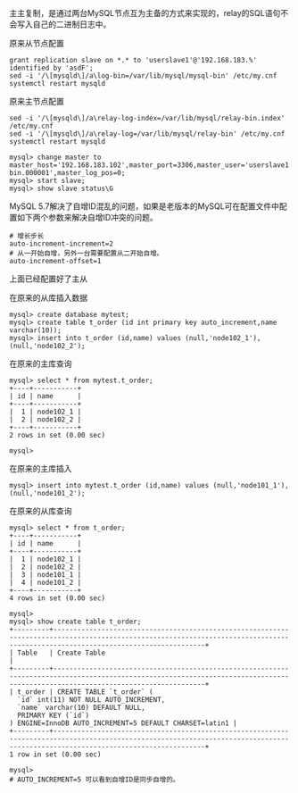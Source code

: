 主主复制，是通过两台MySQL节点互为主备的方式来实现的，relay的SQL语句不会写入自己的二进制日志中。

原来从节点配置

```
grant replication slave on *.* to 'userslave1'@'192.168.183.%' identified by 'asdF';
sed -i '/\[mysqld\]/a\log-bin=/var/lib/mysql/mysql-bin' /etc/my.cnf
systemctl restart mysqld
```

原来主节点配置

```
sed -i '/\[mysqld\]/a\relay-log-index=/var/lib/mysql/relay-bin.index' /etc/my.cnf
sed -i '/\[mysqld\]/a\relay-log=/var/lib/mysql/relay-bin' /etc/my.cnf
systemctl restart mysqld

mysql> change master to master_host='192.168.183.102',master_port=3306,master_user='userslave1',master_password='asdF',master_log_file='mysql-bin.000001',master_log_pos=0;
mysql> start slave;
mysql> show slave status\G
```

MySQL 5.7解决了自增ID混乱的问题，如果是老版本的MySQL可在配置文件中配置如下两个参数来解决自增ID冲突的问题。

```
# 增长步长
auto-increment-increment=2
# 从一开始自增，另外一台需要配置从二开始自增。
auto-increment-offset=1
```

上面已经配置好了主从

在原来的从库插入数据

```
mysql> create database mytest;
mysql> create table t_order (id int primary key auto_increment,name varchar(10));
mysql> insert into t_order (id,name) values (null,'node102_1'),(null,'node102_2');
```

在原来的主库查询

```
mysql> select * from mytest.t_order;
+----+-----------+
| id | name      |
+----+-----------+
|  1 | node102_1 |
|  2 | node102_2 |
+----+-----------+
2 rows in set (0.00 sec)

mysql>
```

在原来的主库插入

```
mysql> insert into mytest.t_order (id,name) values (null,'node101_1'),(null,'node101_2');
```

在原来的从库查询

    mysql> select * from t_order;
    +----+-----------+
    | id | name      |
    +----+-----------+
    |  1 | node102_1 |
    |  2 | node102_2 |
    |  3 | node101_1 |
    |  4 | node101_2 |
    +----+-----------+
    4 rows in set (0.00 sec)

    mysql> 
    mysql> show create table t_order;
    +---------+----------------------------------------------------------------------------------------------------------------------------------------------------------------------------------+
    | Table   | Create Table                                                                                                                                                                     |
    +---------+----------------------------------------------------------------------------------------------------------------------------------------------------------------------------------+
    | t_order | CREATE TABLE `t_order` (
      `id` int(11) NOT NULL AUTO_INCREMENT,
      `name` varchar(10) DEFAULT NULL,
      PRIMARY KEY (`id`)
    ) ENGINE=InnoDB AUTO_INCREMENT=5 DEFAULT CHARSET=latin1 |
    +---------+----------------------------------------------------------------------------------------------------------------------------------------------------------------------------------+
    1 row in set (0.00 sec)

    mysql> 
    # AUTO_INCREMENT=5 可以看到自增ID是同步自增的。



